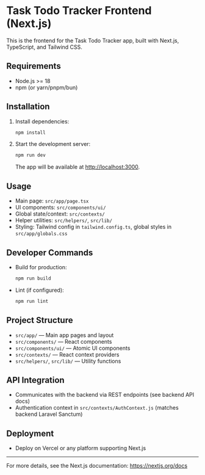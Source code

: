
# Task Todo Tracker Frontend (Next.js)

This is the frontend for the Task Todo Tracker app, built with Next.js, TypeScript, and Tailwind CSS.

## Requirements
- Node.js >= 18
- npm (or yarn/pnpm/bun)

## Installation
1. Install dependencies:
	 ```sh
	 npm install
	 ```
2. Start the development server:
	 ```sh
	 npm run dev
	 ```
	 The app will be available at [http://localhost:3000](http://localhost:3000).

## Usage
- Main page: `src/app/page.tsx`
- UI components: `src/components/ui/`
- Global state/context: `src/contexts/`
- Helper utilities: `src/helpers/`, `src/lib/`
- Styling: Tailwind config in `tailwind.config.ts`, global styles in `src/app/globals.css`

## Developer Commands
- Build for production:
	```sh
	npm run build
	```
- Lint (if configured):
	```sh
	npm run lint
	```

## Project Structure
- `src/app/` — Main app pages and layout
- `src/components/` — React components
- `src/components/ui/` — Atomic UI components
- `src/contexts/` — React context providers
- `src/helpers/`, `src/lib/` — Utility functions

## API Integration
- Communicates with the backend via REST endpoints (see backend API docs)
- Authentication context in `src/contexts/AuthContext.js` (matches backend Laravel Sanctum)

## Deployment
- Deploy on Vercel or any platform supporting Next.js

---
For more details, see the Next.js documentation: https://nextjs.org/docs
